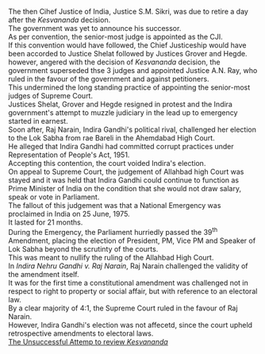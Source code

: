 The then Cihef Justice of India, Justice S.M. Sikri, was due to retire a day after the <i>Kesvananda</i> decision.<br>
The government was yet to announce his successor.<br>
As per convention, the senior-most judge is appointed as the CJI.<br>
If this convention would have followed, the Chief Justiceship would have been accorded to Justice Shelat followed by Justices Grover and Hegde.<br>
however, angered with the decision of <i>Kesvananda</i> decision, the government superseded thse 3 judges and appointed Justice A.N. Ray, who ruled in the favour of the government and against petitioners.<br>
This undermined the long standing practice of appointing the senior-most judges of Supreme Court.<br>
Justices Shelat, Grover and Hegde resigned in protest and the Indira government's attempt to muzzle judiciary in the lead up to emergency started in earnest.<br>
Soon after, Raj Narain, Indira Gandhi's political rival, challenged her election to the Lok Sabha from rae Bareli in the Ahemdabad High Court.<br>
He alleged that Indira Gandhi had committed corrupt practices under Representation of People's Act, 1951.<br>
Accepting this contention, the court voided Indira's election.<br>
On appeal to Supreme Court, the judgement of Allahbad high Court was stayed and it was held that Indira Gandhi could continue to function as Prime Minister of India on the condition that she would not draw salary, speak or vote in Parliament.<br>
The fallout of this judgement was that a National Emergency was proclaimed in India on 25 June, 1975.<br>
It lasted for 21 months.<br>
During the Emergency, the Parliament hurriedly passed the 39<sup>th</sup> Amendment, placing the election of President, PM, Vice PM and Speaker of Lok Sabha beyond the scrutinty of the courts.<br>
This was meant to nullify the ruling of the Allahbad High Court.<br>
In <i>Indira Nehru Gandhi v. Raj Narain</i>, Raj Narain challenged the validity of the amendment itself.<br>
It was for the first time a constitutional amendment was challenged not in respect to right to property or social affair, but with reference to an electoral law.<br>
By a clear majority of 4:1, the Supreme Court ruled in the favour of Raj Narain.<br>
However, Indira Gandhi's election was not affecetd, since the court upheld retrospective amendments to electoral laws.<br>
[The Unsuccessful Attemp to review <i>Kesvananda</i>](./Review.md)
